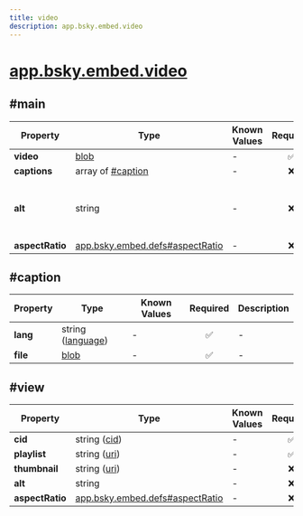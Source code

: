 ```yaml
---
title: video
description: app.bsky.embed.video
---
```


# [app.bsky.embed.video](https://github.com/myConsciousness/atproto.dart/blob/main/lexicons/app/bsky/embed/video.json)

## #main

| Property | Type | Known Values | Required | Description |
| --- | --- | --- | :---: | --- |
| **video** | [blob](https://atproto.com/specs/data-model#blob-type) | - | ✅ | - |
| **captions** | array of [#caption](#caption) | - | ❌ | - |
| **alt** | string | - | ❌ | Alt text description of the video, for accessibility. |
| **aspectRatio** | [app.bsky.embed.defs#aspectRatio](../../../../lexicons/app/bsky/embed/defs.md#aspectratio) | - | ❌ | - |

## #caption

| Property | Type | Known Values | Required | Description |
| --- | --- | --- | :---: | --- |
| **lang** | string ([language](https://atproto.com/specs/lexicon#language)) | - | ✅ | - |
| **file** | [blob](https://atproto.com/specs/data-model#blob-type) | - | ✅ | - |

## #view

| Property | Type | Known Values | Required | Description |
| --- | --- | --- | :---: | --- |
| **cid** | string ([cid](https://atproto.com/specs/repository#cid-formats)) | - | ✅ | - |
| **playlist** | string ([uri](https://atproto.com/specs/lexicon#uri)) | - | ✅ | - |
| **thumbnail** | string ([uri](https://atproto.com/specs/lexicon#uri)) | - | ❌ | - |
| **alt** | string | - | ❌ | - |
| **aspectRatio** | [app.bsky.embed.defs#aspectRatio](../../../../lexicons/app/bsky/embed/defs.md#aspectratio) | - | ❌ | - |
